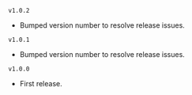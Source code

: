 `v1.0.2`
-   Bumped version number to resolve release issues.

`v1.0.1`
-   Bumped version number to resolve release issues.

`v1.0.0`
-   First release.